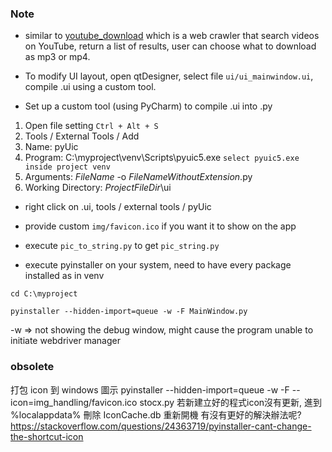 
### Note
- similar to [youtube_download](https://github.com/ivancetus/youtube-download-pyqt5) which is a web crawler that search videos on YouTube, return a list of results, user can choose what to download as mp3 or mp4.

- To modify UI layout, open qtDesigner, select file `ui/ui_mainwindow.ui`, compile .ui using a custom tool. 

- Set up a custom tool (using PyCharm) to compile .ui into .py

1. Open file setting `Ctrl + Alt + S`
2. Tools / External Tools / Add
3. Name: pyUic
4. Program: C:\myproject\venv\Scripts\pyuic5.exe `select pyuic5.exe inside project venv`
5. Arguments: $FileName$ -o $FileNameWithoutExtension$.py
6. Working Directory: $ProjectFileDir$\ui

- right click on .ui, tools / external tools / pyUic

- provide custom `img/favicon.ico` if you want it to show on the app

- execute `pic_to_string.py` to get `pic_string.py`

- execute pyinstaller on your system, need to have every package installed as in venv 

```commandline
cd C:\myproject

pyinstaller --hidden-import=queue -w -F MainWindow.py
```
-w => not showing the debug window, might cause the program unable to initiate webdriver manager

### obsolete
打包 icon 到 windows 圖示
pyinstaller --hidden-import=queue -w -F --icon=img_handling/favicon.ico stocx.py
若新建立好的程式icon沒有更新, 進到 %localappdata% 刪除 IconCache.db 重新開機
有沒有更好的解決辦法呢?
https://stackoverflow.com/questions/24363719/pyinstaller-cant-change-the-shortcut-icon
    